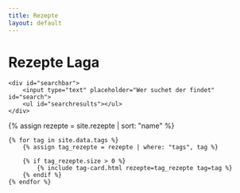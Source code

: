 ```yaml
---
title: Rezepte
layout: default
---
```


<div class="index-header">
    <h1 class="index-title">Rezepte Laga</h1>

    <div id="searchbar">
        <input type="text" placeholder="Wer suchet der findet" id="search">
        <ul id="searchresults"></ul>
    </div>
</div>

<div class="container-index">
    {% assign rezepte = site.rezepte | sort: "name" %}

    {% for tag in site.data.tags %}
        {% assign tag_rezepte = rezepte | where: "tags", tag %}

        {% if tag_rezepte.size > 0 %}
            {% include tag-card.html rezepte=tag_rezepte tag=tag %}
        {% endif %}
    {% endfor %}
</div>






<script src="https://cdn.jsdelivr.net/npm/fuse.js@5.1.0/dist/fuse.min.js"></script>
<script src="/rezepte.js"></script>

<script>
    const suche = document.getElementById("search");
    const suchergebnisse = document.getElementById("searchresults");

    let options = {
        threshold: 0.4,
        keys: [
            "name",
            "tags",
            "zutaten",
            "content"
        ]
    };
    const fuse = new Fuse(rezepte, options);
    
    suche.addEventListener("keyup", function(){
        let results = fuse.search(suche.value);
        results = results.map((item) => "<li><a href='" + item.item.url + "'>" + item.item.name + "</a></li>");

        suchergebnisse.innerHTML = results.join("");
    })
</script>